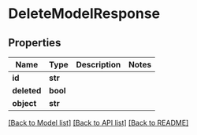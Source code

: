 # DeleteModelResponse

## Properties
Name | Type | Description | Notes
------------ | ------------- | ------------- | -------------
**id** | **str** |  | 
**deleted** | **bool** |  | 
**object** | **str** |  | 

[[Back to Model list]](../README.md#documentation-for-models) [[Back to API list]](../README.md#documentation-for-api-endpoints) [[Back to README]](../README.md)

